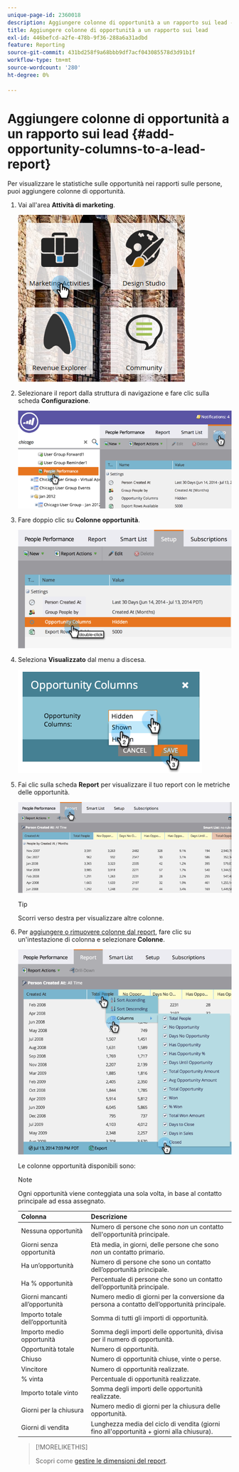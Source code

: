 ```yaml
---
unique-page-id: 2360018
description: Aggiungere colonne di opportunità a un rapporto sui lead - Documentazione di Marketo - Documentazione del prodotto
title: Aggiungere colonne di opportunità a un rapporto sui lead
exl-id: 446befcd-a2fe-478b-9f36-288a6a31adbd
feature: Reporting
source-git-commit: 431bd258f9a68bbb9df7acf043085578d3d91b1f
workflow-type: tm+mt
source-wordcount: '280'
ht-degree: 0%

---
```


# Aggiungere colonne di opportunità a un rapporto sui lead {#add-opportunity-columns-to-a-lead-report}

Per visualizzare le statistiche sulle opportunità nei rapporti sulle persone, puoi aggiungere colonne di opportunità.

1. Vai all&#39;area **Attività di marketing**.

   ![](assets/ma.png)

1. Selezionare il report dalla struttura di navigazione e fare clic sulla scheda **Configurazione**.

   ![](assets/two.png)

1. Fare doppio clic su **Colonne opportunità**.

   ![](assets/three.png)

1. Seleziona **Visualizzato** dal menu a discesa.

   ![](assets/image2014-9-16-12-3a50-3a33.png)

1. Fai clic sulla scheda **Report** per visualizzare il tuo report con le metriche delle opportunità.

   ![](assets/five.png)

   >[!TIP]
   >
   >Scorri verso destra per visualizzare altre colonne.

1. Per [aggiungere o rimuovere colonne dal report](/help/marketo/product-docs/reporting/basic-reporting/editing-reports/select-report-columns.md), fare clic su un&#39;intestazione di colonna e selezionare **Colonne**.

   ![](assets/six.png)

   Le colonne opportunità disponibili sono:

   >[!NOTE]
   >
   >Ogni opportunità viene conteggiata una sola volta, in base al contatto principale ad essa assegnato.

   | Colonna | Descrizione |
   |---|---|
   | Nessuna opportunità | Numero di persone che sono *non* un contatto dell&#39;opportunità principale. |
   | Giorni senza opportunità | Età media, in giorni, delle persone che sono *non* un contatto primario. |
   | Ha un’opportunità | Numero di persone che sono un contatto dell’opportunità principale. |
   | Ha % opportunità | Percentuale di persone che sono un contatto dell’opportunità principale. |
   | Giorni mancanti all’opportunità | Numero medio di giorni per la conversione da persona a contatto dell’opportunità principale. |
   | Importo totale dell’opportunità | Somma di tutti gli importi di opportunità. |
   | Importo medio opportunità | Somma degli importi delle opportunità, divisa per il numero di opportunità. |
   | Opportunità totale | Numero di opportunità. |
   | Chiuso | Numero di opportunità chiuse, vinte o perse. |
   | Vincitore | Numero di opportunità realizzate. |
   | % vinta | Percentuale di opportunità realizzate. |
   | Importo totale vinto | Somma degli importi delle opportunità realizzate. |
   | Giorni per la chiusura | Numero medio di giorni per la chiusura delle opportunità. |
   | Giorni di vendita | Lunghezza media del ciclo di vendita (giorni fino all&#39;opportunità + giorni alla chiusura). |

   >[!MORELIKETHIS]
   >
   >Scopri come [gestire le dimensioni del report](/help/marketo/product-docs/reporting/basic-reporting/editing-reports/configure-report-size.md).
